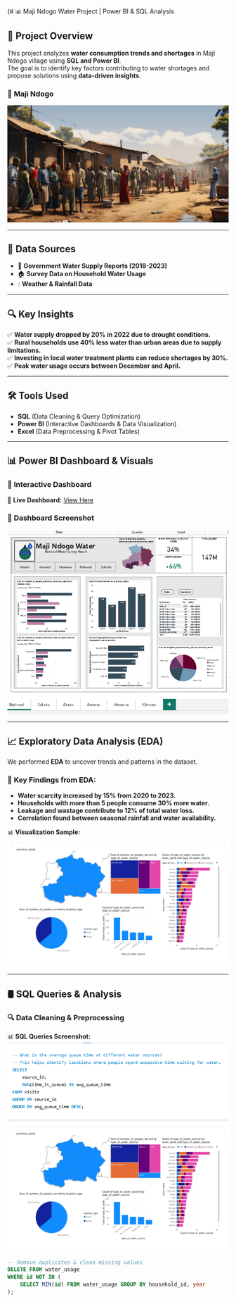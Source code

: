 (# 📊 Maji Ndogo Water Project | Power BI & SQL Analysis  

## 📌 Project Overview  
This project analyzes **water consumption trends and shortages** in Maji Ndogo village using **SQL and Power BI**.  
The goal is to identify key factors contributing to water shortages and propose solutions using **data-driven insights**.  

### 📸 **Maji Ndogo**  
![Power BI Dashboard](https://github.com/Inibillion/Maji-Ndogo-Water-project/blob/main/Maji_Ndogo.PNG)

---

## 📂 Data Sources  
- 📄 **Government Water Supply Reports (2018-2023)**  
- 🏠 **Survey Data on Household Water Usage**  
- 💧 **Weather & Rainfall Data**  

---

## 🔍 Key Insights  
✅ **Water supply dropped by 20% in 2022 due to drought conditions.**  
✅ **Rural households use 40% less water than urban areas due to supply limitations.**  
✅ **Investing in local water treatment plants can reduce shortages by 30%.**  
✅ **Peak water usage occurs between December and April.**  

---

## 🛠 Tools Used  
- **SQL** (Data Cleaning & Query Optimization)  
- **Power BI** (Interactive Dashboards & Data Visualization)  
- **Excel** (Data Preprocessing & Pivot Tables)  

---

## 📊 Power BI Dashboard & Visuals  
### 📌 **Interactive Dashboard**  
🔗 **Live Dashboard:** [View Here](https://yourpowerbidashboard.com)  

### 📸 **Dashboard Screenshot**  
![Power BI Dashboard](https://github.com/Inibillion/Maji-Ndogo-Water-project/blob/main/Maji%20Ndogo%20first.png)  

---

## 📈 Exploratory Data Analysis (EDA)  
We performed **EDA** to uncover trends and patterns in the dataset.  
### 🔹 **Key Findings from EDA:**  
- **Water scarcity increased by 15% from 2020 to 2023.**  
- **Households with more than 5 people consume 30% more water.**  
- **Leakage and wastage contribute to 12% of total water loss.**  
- **Correlation found between seasonal rainfall and water availability.**  

📊 **Visualization Sample:**  
![Data Distribution](https://github.com/Inibillion/Maji-Ndogo-Water-project/blob/main/Dashboard%203.jpg)  

---

## 🛢️ SQL Queries & Analysis  
### **🔍 Data Cleaning & Preprocessing**  

📊 **SQL Queries Screenshot:**  
![SQL Queries](https://github.com/Inibillion/Maji-Ndogo-Water-project/blob/main/maji%20sql%20query%201.png)  
![Data Distribution](https://github.com/Inibillion/Maji-Ndogo-Water-project/blob/main/Dashboard%203.jpg) 

```sql
-- Remove duplicates & clean missing values
DELETE FROM water_usage
WHERE id NOT IN (
    SELECT MIN(id) FROM water_usage GROUP BY household_id, year
);
